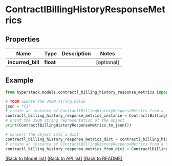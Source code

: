 # ContractlBillingHistoryResponseMetrics


## Properties

Name | Type | Description | Notes
------------ | ------------- | ------------- | -------------
**incurred_bill** | **float** |  | [optional] 

## Example

```python
from hyperstack.models.contractl_billing_history_response_metrics import ContractlBillingHistoryResponseMetrics

# TODO update the JSON string below
json = "{}"
# create an instance of ContractlBillingHistoryResponseMetrics from a JSON string
contractl_billing_history_response_metrics_instance = ContractlBillingHistoryResponseMetrics.from_json(json)
# print the JSON string representation of the object
print(ContractlBillingHistoryResponseMetrics.to_json())

# convert the object into a dict
contractl_billing_history_response_metrics_dict = contractl_billing_history_response_metrics_instance.to_dict()
# create an instance of ContractlBillingHistoryResponseMetrics from a dict
contractl_billing_history_response_metrics_from_dict = ContractlBillingHistoryResponseMetrics.from_dict(contractl_billing_history_response_metrics_dict)
```
[[Back to Model list]](../README.md#documentation-for-models) [[Back to API list]](../README.md#documentation-for-api-endpoints) [[Back to README]](../README.md)


